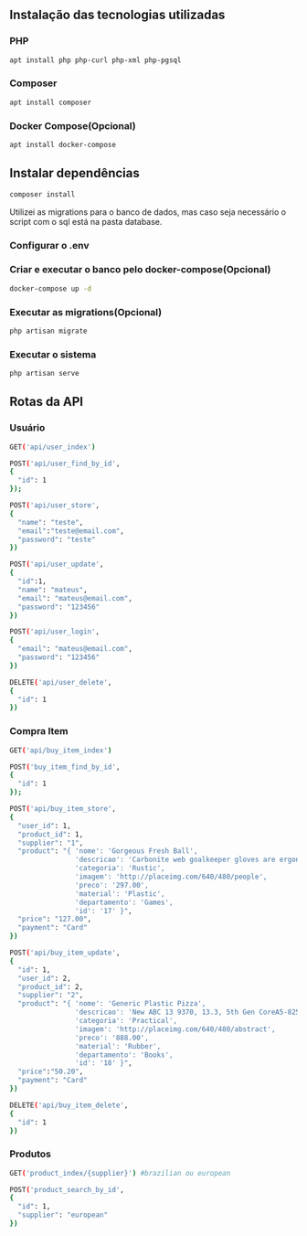 ## Instalação das tecnologias utilizadas
### PHP
```sh
apt install php php-curl php-xml php-pgsql
```

### Composer

```sh
apt install composer
```

### Docker Compose(Opcional)

```sh
apt install docker-compose
```

## Instalar dependências

```sh
composer install
```
Utilizei as migrations para o banco de dados, mas caso seja necessário o script com o sql está na pasta database.

### Configurar o .env

### Criar e executar o banco pelo docker-compose(Opcional)

```sh
docker-compose up -d
```
### Executar as migrations(Opcional)

```sh
php artisan migrate
```

### Executar o sistema
```sh
php artisan serve
```

## Rotas da API
### Usuário
```sh
GET('api/user_index')

POST('api/user_find_by_id', 
{
  "id": 1
});

POST('api/user_store', 
{  
  "name": "teste",
  "email":"teste@email.com",
  "password": "teste"
})

POST('api/user_update',
{
  "id":1,
  "name": "mateus",
  "email": "mateus@email.com",
  "password": "123456"
})

POST('api/user_login',
{
  "email": "mateus@email.com",
  "password": "123456"
})

DELETE('api/user_delete',
{
  "id": 1
})
```

### Compra Item
```sh
GET('api/buy_item_index')

POST('buy_item_find_by_id',
{
  "id": 1
});

POST('api/buy_item_store',
{
  "user_id": 1,
  "product_id": 1,
  "supplier": "1",
  "product": "{ 'nome': 'Gorgeous Fresh Ball',
                'descricao': 'Carbonite web goalkeeper gloves are ergonomically designed to give easy fit',
                'categoria': 'Rustic',
                'imagem': 'http://placeimg.com/640/480/people',
                'preco': '297.00',
                'material': 'Plastic',
                'departamento': 'Games',
                'id': '17' }",
  "price": "127.00",
  "payment": "Card"
})

POST('api/buy_item_update',
{
  "id": 1,
  "user_id": 2,
  "product_id": 2,
  "supplier": "2",
  "product": "{ 'nome': 'Generic Plastic Pizza',
                'descricao': 'New ABC 13 9370, 13.3, 5th Gen CoreA5-8250U, 8GB RAM.'
                'categoria': 'Practical',
                'imagem': 'http://placeimg.com/640/480/abstract',
                'preco': '888.00',
                'material': 'Rubber',
                'departamento': 'Books',
                'id': '18' }",
  "price":"50.20",
  "payment": "Card"
})

DELETE('api/buy_item_delete',
{
  "id": 1
})
```
### Produtos
```sh
GET('product_index/{supplier}') #brazilian ou european 

POST('product_search_by_id',
{
  "id": 1,
  "supplier": "european"
})
```